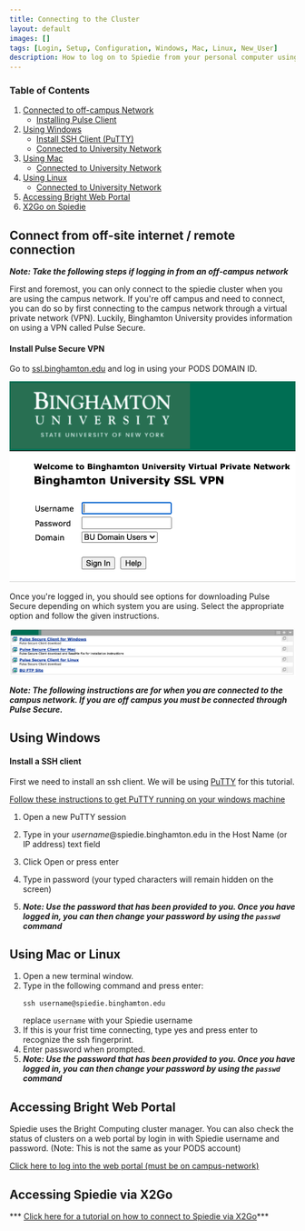 ```yaml
---
title: Connecting to the Cluster
layout: default
images: []
tags: [Login, Setup, Configuration, Windows, Mac, Linux, New_User]
description: How to log on to Spiedie from your personal computer using various operating systems.
---
```



### Table of Contents  

 1. [Connected to off-campus Network](#off_campus)
     * [Installing Pulse Client](#vpn)
 3. [Using Windows](#using_windows)  
     * [Install SSH Client \(PuTTY\)](#windows_ssh) 
     * [Connected to University Network](#using_windows)  
 4. [Using Mac](#using_mac)
     * [Connected to University Network](#using_mac) 
 5. [Using Linux](#using_linux)  
     * [Connected to University Network](#using_linux)  
 6. [Accessing Bright Web Portal](#bright_web)
 7. [X2Go on Spiedie](#x2go)



## <a name="off_campus"></a>Connect from off-site internet / remote connection 

***Note: Take the following steps if logging in from an off-campus network***

First and foremost, you can only connect to the spiedie cluster when you are using the campus network. If you're off campus and need to connect, you can do so by first connecting to the campus network through a virtual private network (VPN). Luckily, Binghamton University provides information on using a VPN called Pulse Secure.

#### <a name="vpn"></a> Install Pulse Secure VPN

Go to <a href="https://ssl.binghamton.edu" target = "_blank">ssl.binghamton.edu</a> and log in using your PODS DOMAIN ID. 

![Log in with SSL](../assets/images/logging_in-ssl.png)

Once you're logged in, you should see options for downloading Pulse Secure depending on which system you are using. Select the appropriate option and follow the given instructions.

![List of puls secure options](../assets/images/logging_in_pulse.png)


***Note: The following instructions are for when you are connected to the campus network. If you are off campus you must be connected through Pulse Secure.***




## <a name="using_windows"></a> Using Windows


#### <a name="windows_ssh"> </a>Install a SSH client

First we need to install an ssh client. We will be using <a href="https://www.putty.org" target="_blank">PuTTY</a> for this tutorial. 

<a href="https://www.ssh.com/ssh/putty/windows/install" target="_blank">Follow these instructions to get PuTTY running on your windows machine</a>
   
1. Open a new PuTTY session
2. Type in your *username*@spiedie.binghamton.edu in the Host Name (or IP address) text field 
	
	<!--- (Add image of putty terminal to help user)
	(image#1)
	Caption: putty log in --->
3. Click Open or press enter
4. Type in password (your typed characters will remain hidden on the screen)
5. ***Note: Use the password that has been provided to you. Once you have logged in, you can then change your password by using the `passwd` command***

 



## <a name="using_mac"> </a> Using Mac or Linux <a name="using_linux"> </a>


1. Open a new terminal window.
2. Type in the following command and press enter:
	``` shell
	ssh username@spiedie.binghamton.edu
	```
	replace `username` with your Spiedie username
3. If this is your frist time connecting, type yes and press enter to recognize the ssh fingerprint.
4. Enter password when prompted.
5. ***Note: Use the password that has been provided to you. Once you have logged in, you can then change your password by using the `passwd` command***





## <a name="bright_web"></a> Accessing Bright Web Portal
Spiedie uses the Bright Computing cluster manager. You can also check the status of clusters on a web portal by login in with Spiedie username and password. (Note: This is not the same as your PODS account)

<a href="https://spiedie.binghamton.edu/userportal/" target="_blank">Click here to log into the web portal (must be on campus-network)</a>

## <a name="x2go"></a> Accessing Spiedie via X2Go

*** [Click here for a tutorial on how to connect to Spiedie via X2Go](x2go_spiedie.html)***
